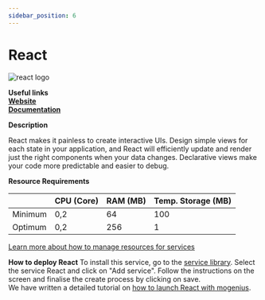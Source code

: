 ```yaml
---
sidebar_position: 6
---
```


# React

![react logo](https://api.dev.mogenius.com/file/id/def2a455-54ad-45ff-9a21-67bb98498501)

**Useful links**  
**[Website](https://reactjs.org/)**  
**[Documentation](https://reactjs.org/docs/getting-started.html)**  

**Description**

React makes it painless to create interactive UIs. Design simple views for each state in your application, and React will efficiently update and render just the right components when your data changes. Declarative views make your code more predictable and easier to debug.

**Resource Requirements**

||CPU (Core)|RAM (MB)  |Temp. Storage (MB)|
|--|--|--|--|
| Minimum | 0,2 |64| 100
| Optimum | 0,2 |256| 1

[Learn more about how to manage resources for services](#)

**How to deploy React**
To install this service, go to the [service library](#). Select the service React and click on "Add service". Follow the instructions on the screen and finalise the create process by clicking on save.  
We have written a detailed tutorial on [how to launch React with mogenius](#).
